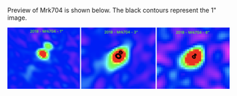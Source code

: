 Preview of Mrk704 is shown below. The black contours represent the 1" image. 

![Mrk704](Mrk704.png "Mrk704")

